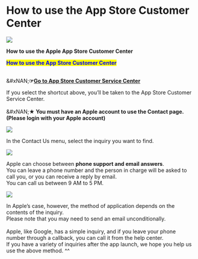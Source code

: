 # How to use the App Store Customer Center

![](https://support.swing2app.com/wp-content/uploads/2018/09/appstore_help.png)

**How to use the Apple App Store Customer Center**

<mark style="color:blue;">**How to use the App Store Customer Center**</mark>

\
&#xNAN;**☞**[**Go to App Store Customer Service Center**](https://developer.apple.com/contact/#!/topic/select)

If you select the shortcut above, you’ll be taken to the App Store Customer Service Center.\
\
&#xNAN;**★ You must have an Apple account to use the Contact page. (Please login with your Apple account)**

![](https://support.swing2app.com/wp-content/uploads/2018/09/ad62.png)

In the Contact Us menu, select the inquiry you want to find.

![](https://support.swing2app.com/wp-content/uploads/2018/09/ad63.png)

Apple can choose between **phone support and email answers**.\
You can leave a phone number and the person in charge will be asked to call you, or you can receive a reply by email.\
You can call us between 9 AM to 5 PM.

![](https://support.swing2app.com/wp-content/uploads/2018/09/Screenshot-2020-05-05-at-17.59.32.png)

In Apple’s case, however, the method of application depends on the contents of the inquiry.\
Please note that you may need to send an email unconditionally.\
\
Apple, like Google, has a simple inquiry, and if you leave your phone number through a callback, you can call it from the help center.\
If you have a variety of inquiries after the app launch, we hope you help us use the above method. ^^
